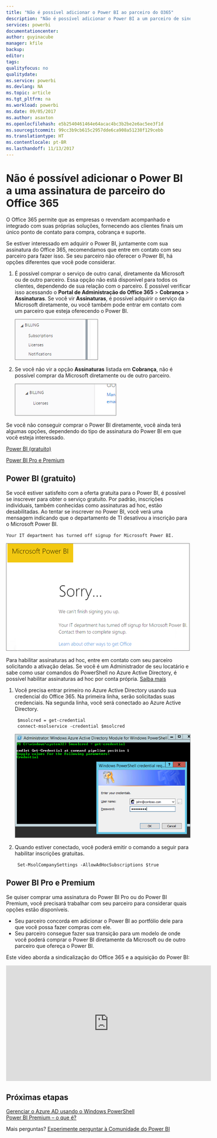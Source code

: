 ```yaml
---
title: "Não é possível adicionar o Power BI ao parceiro do O365"
description: "Não é possível adicionar o Power BI a um parceiro de sindicalização do Office 365. O modelo de sindicalização é um modelo de compra usado pelo Office 365."
services: powerbi
documentationcenter: 
author: guyinacube
manager: kfile
backup: 
editor: 
tags: 
qualityfocus: no
qualitydate: 
ms.service: powerbi
ms.devlang: NA
ms.topic: article
ms.tgt_pltfrm: na
ms.workload: powerbi
ms.date: 09/05/2017
ms.author: asaxton
ms.openlocfilehash: e5b2540461464e64acac4bc3b2be2e6ac5ee3f1d
ms.sourcegitcommit: 99cc3b9cb615c2957dde6ca908a51238f129cebb
ms.translationtype: HT
ms.contentlocale: pt-BR
ms.lasthandoff: 11/13/2017
---
```

# <a name="unable-to-add-power-bi-to-office-365-partner-subscription"></a>Não é possível adicionar o Power BI a uma assinatura de parceiro do Office 365
O Office 365 permite que as empresas o revendam acompanhado e integrado com suas próprias soluções, fornecendo aos clientes finais um único ponto de contato para compra, cobrança e suporte.

Se estiver interessado em adquirir o Power BI, juntamente com sua assinatura do Office 365, recomendamos que entre em contato com seu parceiro para fazer isso. Se seu parceiro não oferecer o Power BI, há opções diferentes que você pode considerar.

1. É possível comprar o serviço de outro canal, diretamente da Microsoft ou de outro parceiro. Essa opção não está disponível para todos os clientes, dependendo de sua relação com o parceiro. É possível verificar isso acessando o **Portal de Administração do Office 365** > **Cobrança** > **Assinaturas**. Se você vir **Assinaturas**, é possível adquirir o serviço da Microsoft diretamente, ou você também pode entrar em contato com um parceiro que esteja oferecendo o Power BI.
   
    ![](media/service-admin-syndication-partner/billingsub.png)
2. Se você não vir a opção **Assinaturas** listada em **Cobrança**, não é possível comprar da Microsoft diretamente ou de outro parceiro. 
   
   ![](media/service-admin-syndication-partner/billing.png)

Se você não conseguir comprar o Power BI diretamente, você ainda terá algumas opções, dependendo do tipo de assinatura do Power BI em que você esteja interessado.

[Power BI (gratuito)](#power-bi-free)

[Power BI Pro e Premium](#power-bi-pro)

## <a name="power-bi-free"></a>Power BI (gratuito)
Se você estiver satisfeito com a oferta gratuita para o Power BI, é possível se inscrever para obter o serviço gratuito. Por padrão, inscrições individuais, também conhecidas como assinaturas ad hoc, estão desabilitadas. Ao tentar se inscrever no Power BI, você verá uma mensagem indicando que o departamento de TI desativou a inscrição para o Microsoft Power BI.

    Your IT department has turned off signup for Microsoft Power BI.

![](media/service-admin-syndication-partner/sorry.png)

Para habilitar assinaturas ad hoc, entre em contato com seu parceiro solicitando a ativação delas. Se você é um Administrador de seu locatário e sabe como usar comandos do PowerShell no Azure Active Directory, é possível habilitar assinaturas ad hoc por conta própria. [Saiba mais](https://technet.microsoft.com/library/jj151815.aspx)

1. Você precisa entrar primeiro no Azure Active Directory usando sua credencial do Office 365. Na primeira linha, serão solicitadas suas credenciais. Na segunda linha, você será conectado ao Azure Active Directory.
   
        $msolcred = get-credential
        connect-msolservice -credential $msolcred
   
    ![](media/service-admin-syndication-partner/aad-signin.png)
2. Quando estiver conectado, você poderá emitir o comando a seguir para habilitar inscrições gratuitas.
   
        Set-MsolCompanySettings -AllowAdHocSubscriptions $true

## <a name="power-bi-pro-and-premium"></a>Power BI Pro e Premium
Se quiser comprar uma assinatura do Power BI Pro ou do Power BI Premium, você precisará trabalhar com seu parceiro para considerar quais opções estão disponíveis.

* Seu parceiro concorda em adicionar o Power BI ao portfólio dele para que você possa fazer compras com ele.
* Seu parceiro consegue fazer sua transição para um modelo de onde você poderá comprar o Power BI diretamente da Microsoft ou de outro parceiro que ofereça o Power BI.

Este vídeo aborda a sindicalização do Office 365 e a aquisição do Power BI:

<iframe width="560" height="315" src="https://www.youtube.com/embed/C357phT94A8" frameborder="0" allowfullscreen></iframe>

## <a name="next-steps"></a>Próximas etapas
[Gerenciar o Azure AD usando o Windows PowerShell](https://technet.microsoft.com/library/jj151815.aspx)  
[Power BI Premium – o que é?](service-premium.md)

Mais perguntas? [Experimente perguntar à Comunidade do Power BI](http://community.powerbi.com/)

